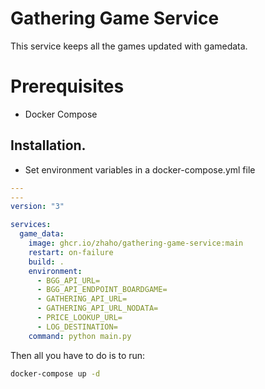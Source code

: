 # Gathering Game Service
This service keeps all the games updated with gamedata.

# Prerequisites
* Docker Compose

## Installation.
* Set environment variables in a docker-compose.yml file
```yaml
---
---
version: "3"

services:
  game_data:
    image: ghcr.io/zhaho/gathering-game-service:main
    restart: on-failure
    build: .
    environment:
      - BGG_API_URL=
      - BGG_API_ENDPOINT_BOARDGAME=
      - GATHERING_API_URL=
      - GATHERING_API_URL_NODATA=
      - PRICE_LOOKUP_URL=
      - LOG_DESTINATION=
    command: python main.py

```
Then all you have to do is to run:
```bash
docker-compose up -d
```
